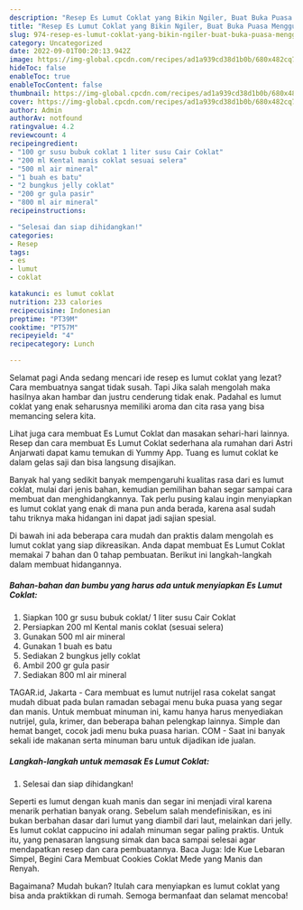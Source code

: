 ```yaml
---
description: "Resep Es Lumut Coklat yang Bikin Ngiler, Buat Buka Puasa Menggugah Selera"
title: "Resep Es Lumut Coklat yang Bikin Ngiler, Buat Buka Puasa Menggugah Selera"
slug: 974-resep-es-lumut-coklat-yang-bikin-ngiler-buat-buka-puasa-menggugah-selera
category: Uncategorized
date: 2022-09-01T00:20:13.942Z
image: https://img-global.cpcdn.com/recipes/ad1a939cd38d1b0b/680x482cq70/es-lumut-coklat-foto-resep-utama.jpg
hideToc: false
enableToc: true
enableTocContent: false
thumbnail: https://img-global.cpcdn.com/recipes/ad1a939cd38d1b0b/680x482cq70/es-lumut-coklat-foto-resep-utama.jpg
cover: https://img-global.cpcdn.com/recipes/ad1a939cd38d1b0b/680x482cq70/es-lumut-coklat-foto-resep-utama.jpg
author: Admin
authorAv: notfound
ratingvalue: 4.2
reviewcount: 4
recipeingredient:
- "100 gr susu bubuk coklat 1 liter susu Cair Coklat"
- "200 ml Kental manis coklat sesuai selera"
- "500 ml air mineral"
- "1 buah es batu"
- "2 bungkus jelly coklat"
- "200 gr gula pasir"
- "800 ml air mineral"
recipeinstructions:

- "Selesai dan siap dihidangkan!"
categories:
- Resep
tags:
- es
- lumut
- coklat

katakunci: es lumut coklat 
nutrition: 233 calories
recipecuisine: Indonesian
preptime: "PT39M"
cooktime: "PT57M"
recipeyield: "4"
recipecategory: Lunch

---
```



Selamat pagi Anda sedang mencari ide resep es lumut coklat yang lezat? Cara membuatnya sangat tidak susah. Tapi Jika salah mengolah maka hasilnya akan hambar dan justru cenderung tidak enak. Padahal es lumut coklat yang enak seharusnya memiliki aroma dan cita rasa yang bisa memancing selera kita.


Lihat juga cara membuat Es Lumut Coklat dan masakan sehari-hari lainnya. Resep dan cara membuat Es Lumut Coklat sederhana ala rumahan dari Astri Anjarwati dapat kamu temukan di Yummy App. Tuang es lumut coklat ke dalam gelas saji dan bisa langsung disajikan.

Banyak hal yang sedikit banyak mempengaruhi kualitas rasa dari es lumut coklat, mulai dari jenis bahan, kemudian pemilihan bahan segar sampai cara membuat dan menghidangkannya. Tak perlu pusing kalau ingin menyiapkan es lumut coklat yang enak di mana pun anda berada, karena asal sudah tahu triknya maka hidangan ini dapat jadi sajian spesial.


Di bawah ini ada beberapa cara mudah dan praktis dalam mengolah es lumut coklat yang siap dikreasikan. Anda dapat membuat Es Lumut Coklat memakai 7 bahan dan 0 tahap pembuatan. Berikut ini langkah-langkah dalam membuat hidangannya.

<!--inarticleads1-->

##### Bahan-bahan dan bumbu yang harus ada untuk menyiapkan Es Lumut Coklat:

1. Siapkan 100 gr susu bubuk coklat/ 1 liter susu Cair Coklat
1. Persiapkan 200 ml Kental manis coklat (sesuai selera)
1. Gunakan 500 ml air mineral
1. Gunakan 1 buah es batu
1. Sediakan 2 bungkus jelly coklat
1. Ambil 200 gr gula pasir
1. Sediakan 800 ml air mineral


TAGAR.id, Jakarta - Cara membuat es lumut nutrijel rasa cokelat sangat mudah dibuat pada bulan ramadan sebagai menu buka puasa yang segar dan manis. Untuk membuat minuman ini, kamu hanya harus menyediakan nutrijel, gula, krimer, dan beberapa bahan pelengkap lainnya. Simple dan hemat banget, cocok jadi menu buka puasa harian. COM - Saat ini banyak sekali ide makanan serta minuman baru untuk dijadikan ide jualan. 

<!--inarticleads2-->

##### Langkah-langkah untuk memasak Es Lumut Coklat:


1. Selesai dan siap dihidangkan!

Seperti es lumut dengan kuah manis dan segar ini menjadi viral karena menarik perhatian banyak orang. Sebelum salah mendefinisikan, es ini bukan berbahan dasar dari lumut yang diambil dari laut, melainkan dari jelly. Es lumut coklat cappucino ini adalah minuman segar paling praktis. Untuk itu, yang penasaran langsung simak dan baca sampai selesai agar mendapatkan resep dan cara pembuatannya. Baca Juga: Ide Kue Lebaran Simpel, Begini Cara Membuat Cookies Coklat Mede yang Manis dan Renyah. 

Bagaimana? Mudah bukan? Itulah cara menyiapkan es lumut coklat yang bisa anda praktikkan di rumah. Semoga bermanfaat dan selamat mencoba!
